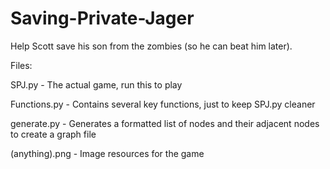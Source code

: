 # Saving-Private-Jager

Help Scott save his son from the zombies (so he can beat him later).

Files:

SPJ.py - The actual game, run this to play

Functions.py - Contains several key functions, just to keep SPJ.py cleaner

generate.py - Generates a formatted list of nodes and their adjacent nodes to create a graph file

(anything).png - Image resources for the game

